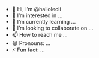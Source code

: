 - 👋 Hi, I’m @halloleoli
- 👀 I’m interested in ...
- 🌱 I’m currently learning ...
- 💞️ I’m looking to collaborate on ...
- 📫 How to reach me ...
- 😄 Pronouns: ...
- ⚡ Fun fact: ...

<!---
halloleoli/halloleoli is a ✨ special ✨ repository because its `README.md` (this file) appears on your GitHub profile.
You can click the Preview link to take a look at your changes.
--->
